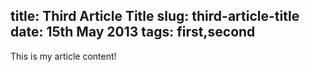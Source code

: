 title:  Third Article Title
slug:   third-article-title
date:   15th May 2013
tags:   first,second
---------------------------
This is my article content!
